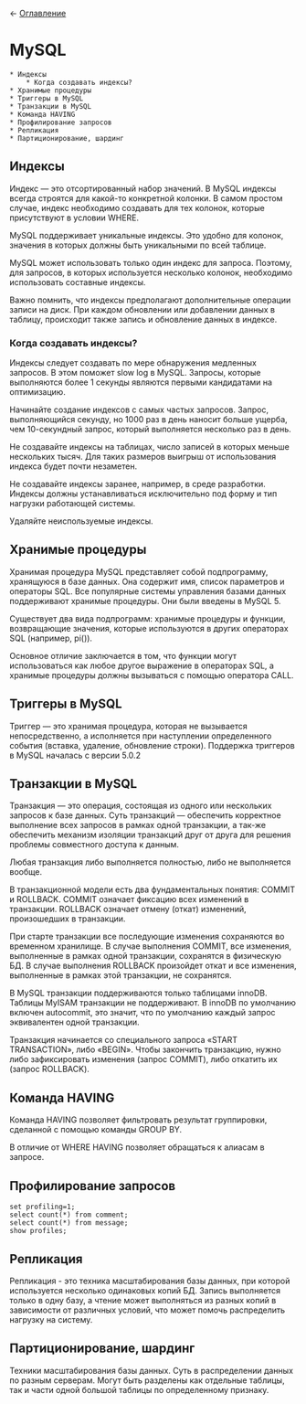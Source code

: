 ← [Оглавление](https://github.com/lutov/interview/blob/main/README.md)

# MySQL

    * Индексы
        * Когда создавать индексы?
    * Хранимые процедуры
    * Триггеры в MySQL
    * Транзакции в MySQL
    * Команда HAVING
    * Профилирование запросов
    * Репликация
    * Партиционирование, шардинг
    

## Индексы

Индекс — это отсортированный набор значений. В MySQL индексы всегда строятся для какой-то конкретной колонки. В самом простом случае, индекс необходимо создавать для тех колонок, которые присутствуют в условии WHERE.

MySQL поддерживает уникальные индексы. Это удобно для колонок, значения в которых должны быть уникальными по всей таблице.

MySQL может использовать только один индекс для запроса. Поэтому, для запросов, в которых используется несколько колонок, необходимо использовать составные индексы.

Важно помнить, что индексы предполагают дополнительные операции записи на диск. При каждом обновлении или добавлении данных в таблицу, происходит также запись и обновление данных в индексе.

### Когда создавать индексы?

Индексы следует создавать по мере обнаружения медленных запросов. В этом поможет slow log в MySQL. Запросы, которые выполняются более 1 секунды являются первыми кандидатами на оптимизацию.

Начинайте создание индексов с самых частых запросов. Запрос, выполняющийся секунду, но 1000 раз в день наносит больше ущерба, чем 10-секундный запрос, который выполняется несколько раз в день.

Не создавайте индексы на таблицах, число записей в которых меньше нескольких тысяч. Для таких размеров выигрыш от использования индекса будет почти незаметен.

Не создавайте индексы заранее, например, в среде разработки. Индексы должны устанавливаться исключительно под форму и тип нагрузки работающей системы.

Удаляйте неиспользуемые индексы.

## Хранимые процедуры

Хранимая процедура MySQL представляет собой подпрограмму, хранящуюся в базе данных. Она содержит имя, список параметров и операторы SQL. Все популярные системы управления базами данных поддерживают хранимые процедуры. Они были введены в MySQL 5.

Существует два вида подпрограмм: хранимые процедуры и функции, возвращающие значения, которые используются в других операторах SQL (например, pi()).

Основное отличие заключается в том, что функции могут использоваться как любое другое выражение в операторах SQL, а хранимые процедуры должны вызываться с помощью оператора CALL.

## Триггеры в MySQL

Триггер — это хранимая процедура, которая не вызывается непосредственно, а исполняется при наступлении определенного события (вставка, удаление, обновление строки).
Поддержка триггеров в MySQL началась с версии 5.0.2

## Транзакции в MySQL

Транзакция — это операция, состоящая из одного или нескольких запросов к базе данных. Суть транзакций — обеспечить корректное выполнение всех запросов в рамках одной транзакции, а так-же обеспечить механизм изоляции транзакций друг от друга для решения проблемы совместного доступа к данным.

Любая транзакция либо выполняется полностью, либо не выполняется вообще.

В транзакционной модели есть два фундаментальных понятия: COMMIT и ROLLBACK. COMMIT означает фиксацию всех изменений в транзакции. ROLLBACK означает отмену (откат) изменений, произошедших в транзакции.

При старте транзакции все последующие изменения сохраняются во временном хранилище. В случае выполнения COMMIT, все изменения, выполненные в рамках одной транзакции, сохранятся в физическую БД. В случае выполнения ROLLBACK произойдет откат и все изменения, выполненные в рамках этой транзакции, не сохранятся.

В MySQL транзакции поддерживаются только таблицами innoDB. Таблицы MyISAM транзакции не поддерживают. В innoDB по умолчанию включен autocommit, это значит, что по умолчанию каждый запрос эквивалентен одной транзакции.

Транзакция начинается со специального запроса «START TRANSACTION», либо «BEGIN». Чтобы закончить транзакцию, нужно либо зафиксировать изменения (запрос COMMIT), либо откатить их (запрос ROLLBACK).

## Команда HAVING

Команда HAVING позволяет фильтровать результат группировки, сделанной с помощью команды GROUP BY.

В отличие от WHERE HAVING позволяет обращаться к алиасам в запросе.

## Профилирование запросов

```mysql
set profiling=1;
select count(*) from comment;
select count(*) from message;
show profiles;
```

## Репликация

Репликация - это техника масштабирования базы данных, при которой используется несколько одинаковых копий БД. Запись выполняется только в одну базу, а чтение может выполняться из разных копий в зависимости от различных условий, что может помочь распределить нагрузку на систему.

## Партиционирование, шардинг

Техники масштабирования базы данных. Суть в распределении данных по разным серверам. Могут быть разделены как отдельные таблицы, так и части одной большой таблицы по определенному признаку.
